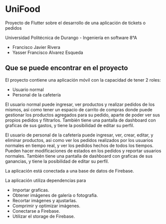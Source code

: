 # UniFood

Proyecto de Flutter sobre el desarrollo de una aplicación de tickets o pedidos

Universidad Politécnica de Durango - Ingeniería en software 8°A
- Francisco Javier Rivera
- Yasser Francisco Alvarez Esqueda

## Que se puede encontrar en el proyecto

El proyecto contiene una aplicación móvil con la capacidad de tener 2 roles:
- Usuario normal
- Personal de la cafetería

El usuario normal puede ingresar, ver productos y realizar pedidos de los mismos, asi como tener un espacio de carrito de compras donde puede gestionar los productos agregados para su pedido, aparte de poder ver sus propios pedidos y filtrarlos.
También tiene una pantalla de dashboard con graficas de sus gastos, y tiene la posibilidad de editar su perfil.

El usuario de personal de la cafetería puede ingresar, ver, crear, editar, y eliminar productos, asi como ver los pedidos realizados por los usuarios normales en tiempo real, y ver los pedidos hechos de todos los tiempos.
Pueden hacer modificaciones de estados en los pedidos y reportar usuarios normales.
También tiene una pantalla de dashboard con graficas de sus ganancias, y tiene la posibilidad de editar su perfil.

La aplicación está conectada a una base de datos de Firebase.

La aplicación utiliza dependencias para
- Importar graficas.
- Obtener imágenes de galería o fotografía.
- Recortar imágenes y ajustarlas.
- Comprimir y optimizar imágenes.
- Conectarse a Firebase.
- Utilizar el storage de Firebase.
